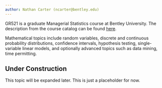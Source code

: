 ```yaml
---
author: Nathan Carter (ncarter@bentley.edu)
---
```


GR521 is a graduate Managerial Statistics course at Bentley University.
The description from the course catalog can be found
[here](https://catalog.bentley.edu/graduate/graduate-courses/gr/).

Mathematical topics include random variables,
discrete and continuous probability distributions,
confidence intervals, hypothesis testing, single-variable linear models,
and optionally advanced topics such as data mining, time permitting.

## Under Construction

This topic will be expanded later.  This is just a placeholder for now.
